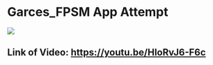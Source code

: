 # Garces_FPSM App Attempt

![](https://youtu.be/HIoRvJ6-F6c)

## Link of Video: https://youtu.be/HIoRvJ6-F6c
